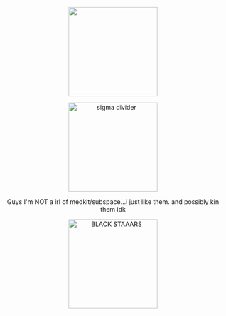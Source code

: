 <p align="center">
    <img width="200" src="https://i.imgur.com/tjBQZDK.png"ac Shriimpcandle on twt">
</p>
<p align="center">
    <img width="200" src="https://64.media.tumblr.com/13d0ecc1519f657ecc7b8295dc66f9bf/8e46577bedd8d429-6f/s1280x1920/d33dc33c5aa17b6c1206fcce7583a5acade152f6.pnj" alt="sigma divider">
</p>
<p align="center">
    Guys I'm NOT a irl of medkit/subspace...i just like them. and possibly kin them idk
</p>
<p align="center">
    <img width="200" src="https://64.media.tumblr.com/13d0ecc1519f657ecc7b8295dc66f9bf/8e46577bedd8d429-6f/s1280x1920/d33dc33c5aa17b6c1206fcce7583a5acade152f6.pnj" alt="BLACK STAAARS">
</p>

